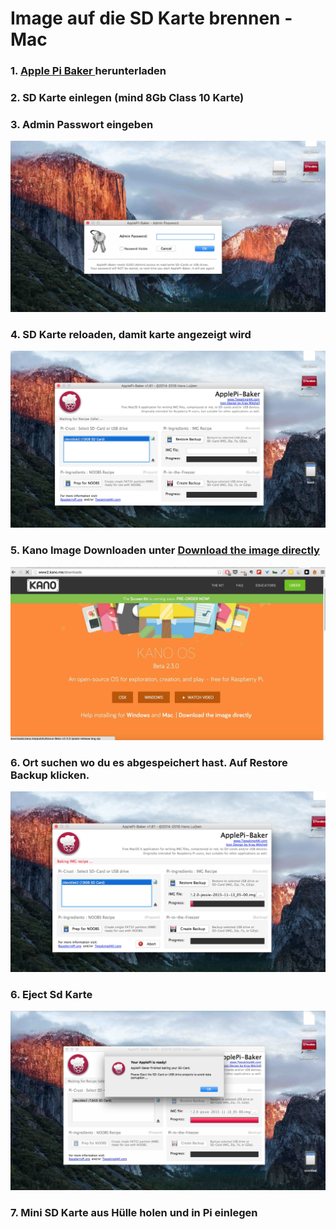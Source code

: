 # Image auf die SD Karte brennen - Mac





### 1. [Apple Pi Baker ](http://www.tweaking4all.com/hardware/raspberry-pi/macosx-apple-pi-baker/)herunterladen
### 2. SD Karte einlegen (mind 8Gb Class 10 Karte)
### 3. Admin Passwort eingeben

![](../bilder/burn_image_1.jpg)

### 4. SD Karte reloaden, damit karte angezeigt wird

![](../bilder/burn_image_2.jpg)

### 5. Kano Image Downloaden unter [Download the image directly](http://www2.kano.me/downloads)

![](../bilder/burn_image_4.jpg)

### 6. Ort suchen wo du es abgespeichert hast. Auf Restore Backup klicken. 

![](../bilder/burn_image_3.jpg)

### 6. Eject Sd Karte

![](../bilder/burn_image_5.jpg)

### 7. Mini SD Karte aus Hülle holen und in Pi einlegen